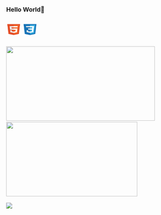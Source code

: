 ### Hello World👋


##

<div style="display: inline_block">
  <img align="center" alt="HTML" height="30" width="40" src="https://raw.githubusercontent.com/devicons/devicon/master/icons/html5/html5-original.svg">
  <img align="center" alt="CSS" height="30" width="40" src="https://raw.githubusercontent.com/devicons/devicon/master/icons/css3/css3-original.svg">
</div>

##

<div>
  <img height="200px" width="400px" src="https://github-readme-stats.vercel.app/api?username=&show_icons=true&theme=dark"/>
 
   <img height="200px" width="353px" src="https://github-readme-stats.vercel.app/api/top-langs/?username=&layout=compact&theme=dark"/>
</div>
  
  <a href="https://www.linkedin.com/in/vinicius-ventura-da-costa-29803022b/" target="_blank"><img src="https://img.shields.io/badge/-LinkedIn-%230077B5?style=for-the-badge&logo=linkedin&logoColor=white" target="_blank"></a> 

